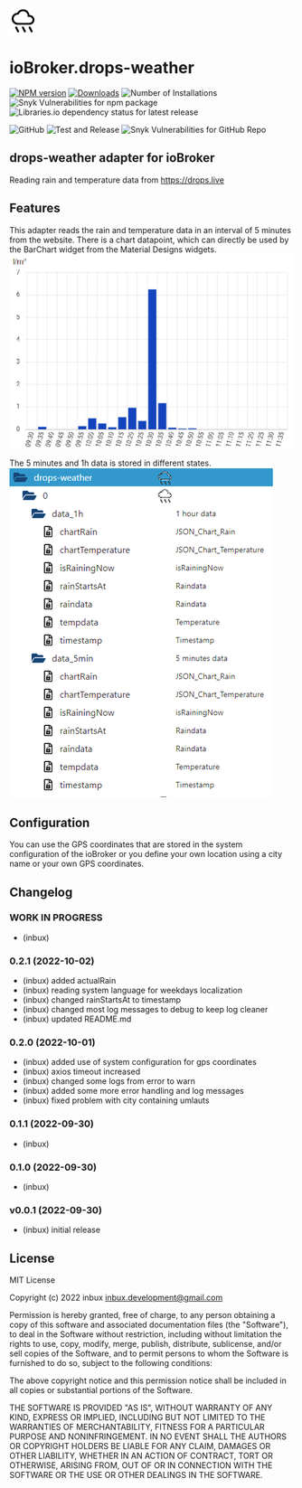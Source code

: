 ![Logo](admin/drops-weather.png)

# ioBroker.drops-weather

[![NPM version](https://img.shields.io/npm/v/iobroker.drops-weather.svg)](https://www.npmjs.com/package/iobroker.drops-weather)
[![Downloads](https://img.shields.io/npm/dm/iobroker.drops-weather.svg)](https://www.npmjs.com/package/iobroker.drops-weather)
![Number of Installations](https://iobroker.live/badges/drops-weather-installed.svg)
![Snyk Vulnerabilities for npm package](https://img.shields.io/snyk/vulnerabilities/npm/iobroker.drops-weather?label=npm%20vulnerabilities&style=flat-square)
![Libraries.io dependency status for latest release](https://img.shields.io/librariesio/release/npm/iobroker.drops-weather?label=npm%20dependencies&style=flat-square)

![GitHub](https://img.shields.io/github/license/inbux/iobroker.drops-weather?style=flat-square)
![Test and Release](https://github.com/inbux/ioBroker.drops-weather/workflows/Test%20and%20Release/badge.svg)
![Snyk Vulnerabilities for GitHub Repo](https://img.shields.io/snyk/vulnerabilities/github/inbux/iobroker.drops-weather?label=repo%20vulnerabilities&logo=github&style=flat-square)

<!-- ![Current version in stable repository](https://iobroker.live/badges/drops-weather-stable.svg) -->
<!-- [![NPM](https://nodei.co/npm/iobroker.drops-weather.png?downloads=true)](https://nodei.co/npm/iobroker.drops-weather/) -->

## drops-weather adapter for ioBroker

Reading rain and temperature data from https://drops.live

## Features

This adapter reads the rain and temperature data in an interval of 5 minutes from the website.
There is a chart datapoint, which can directly be used by the BarChart widget from the Material Designs widgets.
![Logo](img/ChartDrops2.png)

The 5 minutes and 1h data is stored in different states.
![Logo](img/statesDrops.png)

## Configuration

You can use the GPS coordinates that are stored in the system configuration of the ioBroker or you define your own location using a city name or your own GPS coordinates. 

## Changelog

<!--
	Placeholder for the next version (at the beginning of the line):
	-   (inbux)

	### **WORK IN PROGRESS**
-->

### **WORK IN PROGRESS**

-   (inbux)

### 0.2.1 (2022-10-02)

-   (inbux) added actualRain
-   (inbux) reading system language for weekdays localization
-   (inbux) changed rainStartsAt to timestamp
-   (inbux) changed most log messages to debug to keep log cleaner
-   (inbux) updated README.md

### 0.2.0 (2022-10-01)

-   (inbux) added use of system configuration for gps coordinates
-   (inbux) axios timeout increased
-   (inbux) changed some logs from error to warn
-   (inbux) added some more error handling and log messages
-   (inbux) fixed problem with city containing umlauts

### 0.1.1 (2022-09-30)

-   (inbux)

### 0.1.0 (2022-09-30)

-   (inbux)

### v0.0.1 (2022-09-30)

-   (inbux) initial release

## License

MIT License

Copyright (c) 2022 inbux <inbux.development@gmail.com>

Permission is hereby granted, free of charge, to any person obtaining a copy
of this software and associated documentation files (the "Software"), to deal
in the Software without restriction, including without limitation the rights
to use, copy, modify, merge, publish, distribute, sublicense, and/or sell
copies of the Software, and to permit persons to whom the Software is
furnished to do so, subject to the following conditions:

The above copyright notice and this permission notice shall be included in all
copies or substantial portions of the Software.

THE SOFTWARE IS PROVIDED "AS IS", WITHOUT WARRANTY OF ANY KIND, EXPRESS OR
IMPLIED, INCLUDING BUT NOT LIMITED TO THE WARRANTIES OF MERCHANTABILITY,
FITNESS FOR A PARTICULAR PURPOSE AND NONINFRINGEMENT. IN NO EVENT SHALL THE
AUTHORS OR COPYRIGHT HOLDERS BE LIABLE FOR ANY CLAIM, DAMAGES OR OTHER
LIABILITY, WHETHER IN AN ACTION OF CONTRACT, TORT OR OTHERWISE, ARISING FROM,
OUT OF OR IN CONNECTION WITH THE SOFTWARE OR THE USE OR OTHER DEALINGS IN THE
SOFTWARE.

